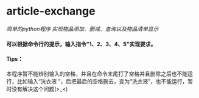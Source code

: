 # article-exchange
*简单的python程序 实现物品添加、删减、查询以及物品清单显示*

#### 可以根据命令行的提示，输入指令"1、2、3、4、5"实现要求。  
#### Tips：  
本程序暂不能辨别输入的空格，并且在命令末尾打了空格并且删除之后也不能运行，比如输入“洗衣液 ”，后把最后的空格删去，变为“洗衣液”，也不能运行，暂时没有解决这个问题(>_<)  
